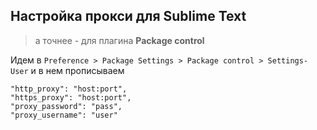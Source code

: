 ## Настройка прокси для **Sublime Text**

> а точнее - для плагина **Package control**

Идем в ```Preference > Package Settings > Package control > Settings-User``` и в нем прописываем
```
"http_proxy": "host:port",
"https_proxy": "host:port",
"proxy_password": "pass",
"proxy_username": "user"
```
